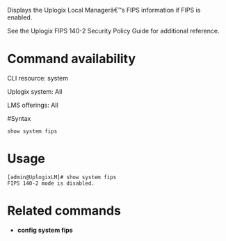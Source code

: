 <!-- 5.4 -->

Displays the Uplogix Local Managerâ€™s FIPS information if FIPS is enabled.

See the Uplogix FIPS 140-2 Security Policy Guide for additional reference.  

# Command availability 

CLI resource: system

Uplogix system: All

LMS offerings: All

#Syntax 

```
show system fips
```

# Usage 

```
[admin@UplogixLM]# show system fips
FIPS 140-2 mode is disabled.

```

# Related commands 

- **config system fips**
